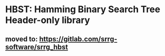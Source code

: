 # HBST: Hamming Binary Search Tree Header-only library

## moved to: https://gitlab.com/srrg-software/srrg_hbst
